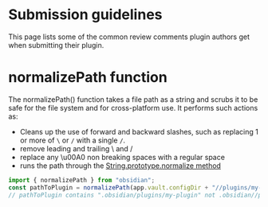 # Submission guidelines

This page lists some of the common review comments plugin authors get when submitting their plugin.


# normalizePath function 
The normalizePath() function takes a file path as a string and scrubs it to be safe for the file system and for cross-platform use. It performs such actions as:
- Cleans up the use of forward and backward slashes, such as replacing 1 or more of `\` or `/` with a single `/`.
- remove leading and trailing \ and /
- replace any \u00A0 non breaking spaces with a regular space
- runs the path through the [String.prototype.normalize method](https://developer.mozilla.org/en-US/docs/Web/JavaScript/Reference/Global_Objects/String/normalize )

```ts
import { normalizePath } from "obsidian";
const pathToPlugin = normalizePath(app.vault.configDir + "//plugins/my-plugin");
// pathToPlugin contains ".obsidian/plugins/my-plugin" not .obsidian//plugins/my-plugin

```